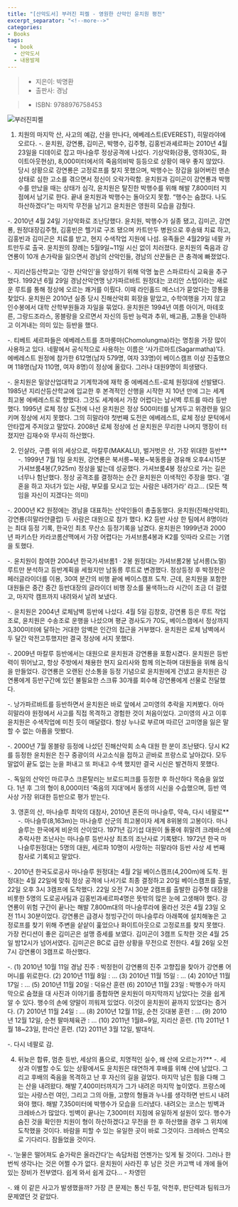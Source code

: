 ```yaml
---
title: "[산악도서] 부러진 피켈 - 영원한 산악인 윤치원 평전"
excerpt_separator: "<!--more-->"
categories:
- Books
tags:
  - book
  - 산악도서
  - 내용발제
---
```


> * 지은이: 박명환
> * 출판사: 경남
<!--more-->
> * ISBN: 9788976758453

![부러진피켈](/myblog/assets/img/books/부러진피켈.jpg)

1. 치원의 마지막 산, 사고의 예감, 산을 만나다, 에베레스트(EVEREST), 히말라야에 오르다.
-. 윤치원, 강연룡, 김미곤, 박행수, 김주형, 김홍빈과셰르파는 2010년 4월 23일을 디데이로 잡고 마나슬루 정상공격에 나섰다. 기상악화(강풍, 영하30도, 화이트아웃현상), 8,000미터에서의 죽음의비박 등등으로 상황이 매우 좋지 않았다. 당시 상황으로 강연룡은 고정로프를 찾지 못했으며, 박행수는 장갑을 잃어버린 맨손 상태로 심한 고소를 겪으면서 정신이 오락가락함. 윤치원과 김미곤이 강연룡과 박행수를 만났을 때는 상태가 심각, 윤치원은 탈진한 박행수를 위해 해발 7,800미터 지점에서 남기로 한다. 끝내 윤치원과 박행수는 돌아오지 못함. “행수는 숨졌다. 나도 하산하겠다”는 마지막 무전을 남기고 윤치원은 영원히 모습을 감췄다.

-. 2010년 4월 24일 기상악화로 조난당했다. 윤치원, 박행수가 실종 됐고, 김미곤, 강연룡, 원정대장김주형, 김홍빈은 헬기로 구조 됐으며 카트만두 병원으로 후송돼 치료 하고, 김홍빈과 김미곤은 치료를 받고, 현지 수색작업 지원에 나섬. 유족들은 4월29일 네팔 카트만두로 출국. 윤치원의 장례는 5월9일~11일 시신 없이 치러졌다. 윤치원의 죽음과 강연룡이 10개 손가락을 잃으면서 경남의 산악인들, 경남의 산꾼들은 큰 충격에 빠졌었다.

-. 지리산등산학교는 ‘강한 산악인’을 양성하기 위해 악명 높은 스파르타식 교육을 추구했다. 1992년 6월 29일 경남산악연맹 낭가파르바트 원정대는 코리안 스텝이라는 새로운 루트를 통해 정상에 오르는 쾌거를 이뤘다. 이때 라인홀드 메스너가 묻었다는 깡통을 찾았다. 윤치원은 2010년 실종 당시 진해산악회 회장을 맡았고, 수학여행을 가지 않고 인수봉에서 대학 산학부원들과 자일을 묶었다. 윤치원은 1994년 여름 아이거, 마테호른, 그랑드조라스, 몽블랑을 오르면서 자신의 등반 능력과 추위, 배고픔, 고통을 인내하고 이겨내는 의미 있는 등반을 했다.

-. 티베트 셰르파들은 에베레스트를 초마룽마(Chomolungma)라는 명칭을 가장 많이 사용하고 있다. 네팔에서 공식적으로 사용하는 이름은 ‘사가르마트(Sagarmatha)’다. 에베레스트 원정에 참가한 612명(남자 579명, 여자 33명)이 베이스캠프 이상 진출했으며 118명(남자 110명, 여자 8명)이 정상에 올랐다. 그러나 대원9명이 희생됐다.

-. 윤치원은 밀양산업대학교 기계학과에 재학 중 에베레스트-로체 원정대에 선발됐다. 1985년 지리산등산학교에 입교한 후 본격적인 산행을 시작한 지 10년 만에 그는 세계 최고봉 에베레스트로 향했다. 그것도 세계에서 가장 어렵다는 남서벽 루트를 따라 등반했다. 1995년 로체 정상 도전에 나선 윤치원은 정상 500미터를 남겨두고 위경련을 일으키며 정상에 서지 못했다. 그의 히말라야 첫번째 도전은 에베레스트, 로체 정상 문턱에서 안타깝게 주저앉고 말았다. 2008년 로체 정상에 선 윤치원은 무리한 나머지 맹장이 터졌지만 김재수와 무사히 하산했다.

2. 인샬라, 구름 위의 세상으로, 마칼루(MAKALU), 벌거벗은 산, 가장 위대한 등반**
-. 1999년 7월 1일 윤치원, 강연룡은 북서릉~북봉~북동릉을 경유해 오후4시15분 가셔브룸4봉(7,925m) 정상을 밟는데 성공했다. 가셔브룸4봉 정상으로 가는 길은 너무나 험난했다. 정상 공격조를 결정하는 순간 윤치원은 이색적인 주장을 했다. ‘결혼을 하고 자녀가 있는 사람, 부모를 모시고 있는 사람은 내려가라’ 라고… (모든 책임을 자신이 지겠다는 의미)

-. 2000년 K2 원정에는 경남을 대표하는 산악인들이 총출동했다. 윤치원(진해산악회), 강연룡(히말라얀클럽) 두 사람은 대원으로 참가 했다. K2 등반 사상 한 팀에서 8명이라는 최대 등정 기록, 한국인 최초 무산소 등정기록을 남겼다. 윤치원은 1999년과 2000년 파키스탄 카라코롬산맥에서 가장 어렵다는 가셔브롬4봉과 K2를 잇따라 오르는 기염을 토했다.

-. 윤치원이 참여한 2004년 한국가셔브롬1ㆍ2봉 원정대는 가셔브롬2봉 남서릉(노멀) 루트만 분석하고 등반계획을 세웠지만 남동릉 루트로 변경했다. 정상등정 후 박정헌은 페러글라이더를 이용, 30여 분간의 비행 끝에 베이스캠프 도착. 근데, 윤치원을 포함한 대원들은 중간 중간 등반대장의 글라이더 비행 장소를 물색하느라 시간이 조금 더 걸렸고, 마지막 캠프까지 내려와서 ­날려 보냈다.

-. 윤치원은 2004년 로체남벽 등반에 나섰다. 4월 5일 김창호, 강연룡 등은 루트 작업조로, 윤치원은 수송조로 운행을 나섰으며 평균 경사도가 70도, 베이스캠에서 정상까지 3,300미터에 달하는 거대한 암벽은 인간의 접근을 거부했다. 윤치원은 로체 남벽에서 두 달간 악전고투했지만 결국 정상에 서지 못했다.

-. 2009년 마칼루 등반에서는 대원으로 윤치원과 강연룡을 포함시겼다. 윤치원은 등반력이 뛰어났고, 항상 주방에서 채용한 현지 요리사와 함께 의논하며 대원들을 위해 음식을 만들었다. 강연룡은 오랜된 산소통을 등정 기념으로 윤치원에게 건넸고 윤치원은 강연룡에게 등반구간에 있던 불필요한 스크류 30개를 회수해 강연룡에게 선물로 전달했다.

-. 낭가파르바트를 등반하면서 윤치원은 바로 앞에서 고미영의 추락을 지켜봤다. 아마 히말라야 원정에서 사고를 직접 목격하고 경험한 것이 처음이었다. 고미영의 사고 이후 윤치원은 수색작업에 미친 듯이 매달렸다. 항상 누나로 부르며 따르던 고미영을 잃은 말할 수 없는 아픔을 맛봤다.

-. 2000년 7월 몽블랑 등정에 나섰던 진해산악회 소속 대원 한 분이 조난됐다. 당시 K2를 등정한 윤치원은 친구 중광이의 사고소식을 접하고 곧바로 프랑스로 날아갔다. 모두 말없이 끝도 없는 눈을 퍼내고 또 퍼내고 수색 했지만 결국 시신은 발견하지 못했다.

-. 독일의 산악인 마르쿠스 크론탈러는 브로드피크를 등정한 후 하산하다 목숨을 잃었다. 1년 후 그의 형이 8,000미터 ‘죽음의 지대’에서 동생의 시신을 수습했으며, 등반 역사상 가장 위대한 등반으로 평가 받는다.

3. 영혼의 산, 마나슬루 최악의 대참사, 2010년 혼돈의 마나슬루, 약속, 다시 네팔로**
-. 마나슬루(8,163m)는 마나슬루 산군의 최고봉이자 세계 8위봉의 고봉이다. 마나슬루는 한국에게 비운의 산이었다. 1971년 김기섭 대원이 돌풍에 휘말려 크레바스에 추락사한 조난사는 마나슬루 등반사상 최초의 조난사로 기록됐다. 1972년 한국 마나슬루원정대는 5명의 대원, 세르파 10명이 사망하는 히말라야 등반 사상 세 번째 참사로 기록되고 말았다.

-. 2010년 한국도로공사 마나슬루 원정대는 4월 2일 베이스캠프(4,200m)에 도착. 원정대는 4월 22일에 맞춰 정상 공격에 나서기로 최종 결정하고 20일 베이스캠프를 출발, 22일 오후 3시 3캠프에 도착했다. 22일 오전 7시 30분 2캠프를 출발한 김주형 대장을 비롯한 5명의 도로공사팀과 김홍빈과셰르파4명은 뜻밖의 많은 눈에 고생해야 했다. 강연룡이 위험 구간이 끝나는 해발 7,800m대의 마나슬루라에 올라선 것은 4월 23일 오전 11시 30분이었다. 강연룡은 급경사 청빙구간이 마나슬루라 아래쪽에 설치해놓은 고정로프를 찾기 위해 주변을 샅샅이 훑었으나 화이트아웃으로 고정로프를 찾지 못했다. 가장 컨디션이 좋은 김미곤은 설맹 증세를 보였다. 김미곤이 3캠프 도착한 것은 4월 25일 밤12시가 넘어서였다. 김미곤은 BC로 급한 상황을 무전으로 전한다. 4월 26일 오전7시 강연룡이 3캠프로 하산했다.

-. (1) 2010년 10월 11일 경남 진주 : 박정헌이 강연룡의 진주 고향집을 찾아가 강연룡 어머니를 위로한다. (2) 2010년 11월 8일 : … (3) 2010년 11월 15일 : … (4) 2010년 11월 17일 : … (5) 2010년 11월 20일 : 덕유산 훈련 (6) 2010년 11월 23일 : 박행수가 마지막으로 숨졌을 대 사진과 이야기를 종합하면 윤치원이 마지막까지 남았다는 것을 쉽게 알 수 있다. 행수의 손에 양말이 끼워져 있었다. 이것이 윤치원이 끝까지 있었다는 증거다. (7) 2010년 11월 24일 : … (8) 2010년 12월 11일, 순천 깃대봉 훈련 : … (9) 2010년 12월 12일, 순천 팔마체육관 : … (10) 2011년 1월8~9일, 지리산 훈련. (11) 2011년 1월 18~23일, 한라산 훈련. (12) 2011년 3월 12일, 발대식.

-. 다시 네팔로 감.

4. 뒤늦은 합류, 멈춘 등반, 세상의 품으로, 치명적인 실수, 왜 산에 오르는가?**
-. 세상과 이별할 수도 있는 상황에서도 윤치원은 태연하게 후배를 위해 산에 남았다. 그리고 후배의 죽음을 목격하고 난 후 자신의 길을 걸었다. 마지막 남은 힘을 다해 그는 산을 내려왔다. 해발 7,400미터까지가 그가 내려온 마지막 높이였다. 프랑스에 있는 사랑스런 여인, 그리고 그의 아들, 고향의 형들과 누나를 생각하면 반드시 내려와야 했다. 해발 7,350미터에 박행수가 모습을 드러냈다. 내려오는 코스는 빙벽과 크레바스가 많았다. 빙벽이 끝나는 7,300미터 지점에 유일하게 설원이 있다. 행수가 숨진 것을 확인한 치원이 형이 하산하겠다고 무전을 한 후 하산했을 경우 그 위치에 도착했을 것이다. 바람을 피할 수 있는 유일한 곳이 바로 그것이다. 크레바스 안쪽으로 기다리다. 잠들었을 것이다.

-. ‘눈물은 떨어져도 숟가락은 올라간다’는 속담처럼 언젠가는 잊게 될 것이다. 그러나 한 번씩 생각나는 것은 어쩔 수가 없다. 윤치원이 사라진 후 남은 것은 카고백 네 개에 들어 있는 장비가 전부였다. 쉽게 와서 쉽게 갔다… - 차영민

-. 왜 이 같은 사고가 발생했을까? 가장 큰 문제는 통신 두절, 악천후, 판단력과 팀워크가 문제였던 것 같았다.

